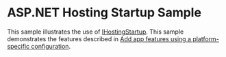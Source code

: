 # ASP.NET Hosting Startup Sample

This sample illustrates the use of [IHostingStartup](/dotnet/api/microsoft.aspnetcore.hosting.ihostingstartup). This sample demonstrates the features described in [Add app features using a platform-specific configuration](https://docs.microsoft.com/aspnet/core/host-and-deploy/platform-specific-configuration).
